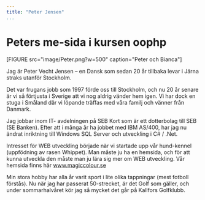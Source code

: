 ```yaml
---
title: "Peter Jensen"
...
```

Peters me-sida i kursen oophp
=============================

[FIGURE src="image/Peter.png?w=500" caption="Peter och Bianca"]

Jag är Peter Vecht Jensen – en Dansk som sedan 20 år tillbaka levar i Järna straks utanför Stockholm.

Det var frugans jobb som 1997 förde oss till Stockholm, och nu 20 år senare är vi så förtjusta i Sverige att vi nog aldrig vänder hem igen. Vi har dock en stuga i Småland där vi löpande träffas med våra familj och vänner från Danmark.

Jag jobbar inom IT- avdelningen på SEB Kort som är ett dotterbolag till SEB (SE Banken). Efter att i många år ha jobbet med IBM AS/400, har jag nu ändrat inriktning till Windows SQL Server och utveckling i C# / .Net.

Intresset för WEB utveckling började när vi startade upp vår hund-kennel (uppfödning av rasen Whippet). Man måste ju ha en hemsida, och för att kunna utveckla den måste man ju lära sig mer om WEB utveckling. Vår hemsida finns här www.magiccolour.se

Min stora hobby har alla år varit sport i lite olika tappningar (mest fotboll förstås). Nu när jag har passerat 50-strecket, är det Golf som gäller, och under sommarhalvåret kör jag så mycket det går på Kallfors Golfklubb.

